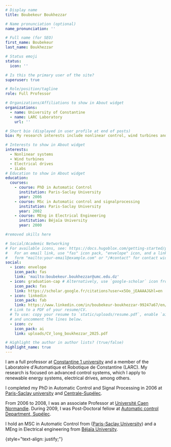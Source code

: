 ```yaml
---
# Display name
title: Boubekeur Boukhezzar

# Name pronunciation (optional)
name_pronunciation: ''

# Full name (for SEO)
first_name: Boubekeur
last_name: Boukhezzar

# Status emoji
status:
  icon: ''

# Is this the primary user of the site?
superuser: true

# Role/position/tagline
role: Full Professor

# Organizations/Affiliations to show in About widget
organizations:
  - name: University of Constantine
  - name: LARC Laboratory
    url: ''

# Short bio (displayed in user profile at end of posts)
bio: My research interests include nonlinear control, wind turbines and ilabs.

# Interests to show in About widget
interests:
  - Nonlinear systems
  - Wind turbines
  - Electrical drives
  - iLabs
# Education to show in About widget
education:
  courses:
    - course: PhD in Automatic Control
      institution: Paris-Saclay University
      year: 2006
    - course: MSc in Automatic control and signalprocessing
      institution: Paris-Saclay University 
      year: 2002
    - course: MEng in Electrical Engineering
      institution: Béjaïa University
      year: 2000

#removed skills here

# Social/Academic Networking
# For available icons, see: https://docs.hugoblox.com/getting-started/page-builder/#icons
#   For an email link, use "fas" icon pack, "envelope" icon, and a link in the
#   form "mailto:your-email@example.com" or "/#contact" for contact widget.
social:
  - icon: envelope
    icon_pack: fas
    link: 'mailto:boubekeur.boukhezzar@umc.edu.dz'
  - icon: graduation-cap # Alternatively, use `google-scholar` icon from `ai` icon pack
    icon_pack: fas
    link: https://scholar.google.fr/citations?user=x5Oo_jEAAAAJ&hl=en
  - icon: linkedin
    icon_pack: fab
    link: https://www.linkedin.com/in/boubekeur-boukhezzar-99247a67/en/
  # Link to a PDF of your resume/CV.
  # To use: copy your resume to `static/uploads/resume.pdf`, enable `ai` icons in `params.yaml`,
  # and uncomment the lines below.
  - icon: cv
    icon_pack: ai
    link: uploads/CV_long_boukhezzar_2025.pdf

# Highlight the author in author lists? (true/false)
highlight_name: true
---
```



I am a full professor at [Constantine 1 university](https://www.umc.edu.dz/index.php/en) and a member of the Laboratoire d'Automatique et Robotique de Constantine (LARC). My research is focused on advanced control systems, which I apply to renewable energy systems, electrical drives, among others.

I completed my PhD in Automatic Control and Signal Processing  in 2006 at [Paris-Saclay university](https://www.universite-paris-saclay.fr/en) and [Centrale-Supélec](https://www.centralesupelec.fr/). 

From 2006 to 2008, I was an associate Professor at [Université Caen Normandie](https://welcome.unicaen.fr/). During 2009, I was Post-Doctoral fellow at [Automatic control Department, Supélec](https://l2s.centralesupelec.fr/en/).

I hold an MSC in Automatic Control from ([Paris-Saclay University](https://www.universite-paris-saclay.fr/)) and a MEng in Electrical engineering from [Béjaïa University](https://univ-bejaia.dz/en/).



{style="text-align: justify;"}
